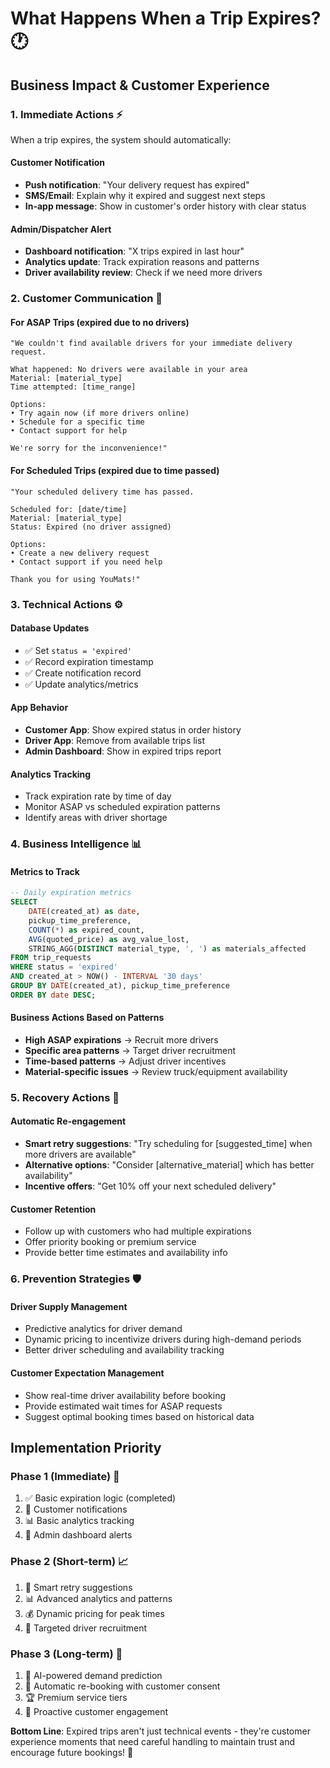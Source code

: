 # What Happens When a Trip Expires? 🕐

## Business Impact & Customer Experience

### 1. **Immediate Actions** ⚡
When a trip expires, the system should automatically:

#### Customer Notification
- **Push notification**: "Your delivery request has expired"
- **SMS/Email**: Explain why it expired and suggest next steps
- **In-app message**: Show in customer's order history with clear status

#### Admin/Dispatcher Alert
- **Dashboard notification**: "X trips expired in last hour"
- **Analytics update**: Track expiration reasons and patterns
- **Driver availability review**: Check if we need more drivers

### 2. **Customer Communication** 📱

#### For ASAP Trips (expired due to no drivers)
```
"We couldn't find available drivers for your immediate delivery request.

What happened: No drivers were available in your area
Material: [material_type]
Time attempted: [time_range]

Options:
• Try again now (if more drivers online)
• Schedule for a specific time
• Contact support for help

We're sorry for the inconvenience!"
```

#### For Scheduled Trips (expired due to time passed)
```
"Your scheduled delivery time has passed.

Scheduled for: [date/time]
Material: [material_type]
Status: Expired (no driver assigned)

Options:
• Create a new delivery request
• Contact support if you need help

Thank you for using YouMats!"
```

### 3. **Technical Actions** ⚙️

#### Database Updates
- ✅ Set `status = 'expired'`
- ✅ Record expiration timestamp
- ✅ Create notification record
- ✅ Update analytics/metrics

#### App Behavior
- **Customer App**: Show expired status in order history
- **Driver App**: Remove from available trips list
- **Admin Dashboard**: Show in expired trips report

#### Analytics Tracking
- Track expiration rate by time of day
- Monitor ASAP vs scheduled expiration patterns
- Identify areas with driver shortage

### 4. **Business Intelligence** 📊

#### Metrics to Track
```sql
-- Daily expiration metrics
SELECT 
    DATE(created_at) as date,
    pickup_time_preference,
    COUNT(*) as expired_count,
    AVG(quoted_price) as avg_value_lost,
    STRING_AGG(DISTINCT material_type, ', ') as materials_affected
FROM trip_requests 
WHERE status = 'expired'
AND created_at > NOW() - INTERVAL '30 days'
GROUP BY DATE(created_at), pickup_time_preference
ORDER BY date DESC;
```

#### Business Actions Based on Patterns
- **High ASAP expirations** → Recruit more drivers
- **Specific area patterns** → Target driver recruitment
- **Time-based patterns** → Adjust driver incentives
- **Material-specific issues** → Review truck/equipment availability

### 5. **Recovery Actions** 🔄

#### Automatic Re-engagement
- **Smart retry suggestions**: "Try scheduling for [suggested_time] when more drivers are available"
- **Alternative options**: "Consider [alternative_material] which has better availability"
- **Incentive offers**: "Get 10% off your next scheduled delivery"

#### Customer Retention
- Follow up with customers who had multiple expirations
- Offer priority booking or premium service
- Provide better time estimates and availability info

### 6. **Prevention Strategies** 🛡️

#### Driver Supply Management
- Predictive analytics for driver demand
- Dynamic pricing to incentivize drivers during high-demand periods
- Better driver scheduling and availability tracking

#### Customer Expectation Management
- Show real-time driver availability before booking
- Provide estimated wait times for ASAP requests
- Suggest optimal booking times based on historical data

## Implementation Priority

### Phase 1 (Immediate) 🚨
1. ✅ Basic expiration logic (completed)
2. 📱 Customer notifications
3. 📊 Basic analytics tracking
4. 🔄 Admin dashboard alerts

### Phase 2 (Short-term) 📈
1. 🤖 Smart retry suggestions
2. 📊 Advanced analytics and patterns
3. 💰 Dynamic pricing for peak times
4. 🎯 Targeted driver recruitment

### Phase 3 (Long-term) 🚀
1. 🧠 AI-powered demand prediction
2. 🔄 Automatic re-booking with customer consent
3. 🏆 Premium service tiers
4. 📱 Proactive customer engagement

**Bottom Line**: Expired trips aren't just technical events - they're customer experience moments that need careful handling to maintain trust and encourage future bookings! 💪
